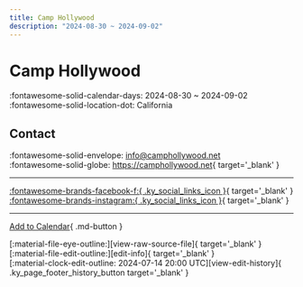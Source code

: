 ```yaml
---
title: Camp Hollywood
description: "2024-08-30 ~ 2024-09-02"
---
```


# Camp Hollywood 

:fontawesome-solid-calendar-days: 2024-08-30 ~ 2024-09-02  
:fontawesome-solid-location-dot: California  

## Contact

:fontawesome-solid-envelope: <info@camphollywood.net>  
:fontawesome-solid-globe: <https://camphollywood.net>{ target='_blank' }  

---

 [:fontawesome-brands-facebook-f:{ .ky_social_links_icon }](https://www.facebook.com/CampHollywoodNJC){ target='_blank' } [:fontawesome-brands-instagram:{ .ky_social_links_icon }](https://instagram.com/camphollywood){ target='_blank' }

---

[Add to Calendar](https://swing.news/ics/en/2024/en_US/camp-hollywood-2024.ics){ .md-button }

<div class="ky_page_footer" markdown>
<div class="ky_page_footer_trailing" markdown="span">
[:material-file-eye-outline:][view-raw-source-file]{ target='_blank' }
[:material-file-edit-outline:][edit-info]{ target='_blank' }
</div>
<div class="ky_page_footer_leading" markdown="span">
[:material-clock-edit-outline: 2024-07-14 20:00 UTC][view-edit-history]{ .ky_page_footer_history_button target='_blank' }
</div>
</div>

[view-raw-source-file]: https://github.com/swingdance/events/blob/main/2024/en_US/camp-hollywood-2024.json "View Raw Source File"
[edit-info]: https://github.com/swingdance/events/issues/new?assignees=&labels=update+event&projects=&template=03-update_entity.yml&title=%5B2024%2Fen_US%5D%20Camp%20Hollywood&region=en_US&year=2024&id=camp-hollywood-2024&name=Camp%20Hollywood&org_id= "Edit Info"

[view-edit-history]: https://github.com/swingdance/events/commits/main/2024/en_US/camp-hollywood-2024.json "View Edit History"

